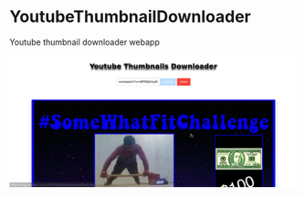 # YoutubeThumbnailDownloader
Youtube thumbnail downloader webapp

![](https://raw.githubusercontent.com/Deepak5j/YoutubeThumbnailDownloader/master/img.png)

